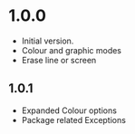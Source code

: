 # 1.0.0

- Initial version.
- Colour and graphic modes
- Erase line or screen

## 1.0.1

- Expanded Colour options
- Package related Exceptions